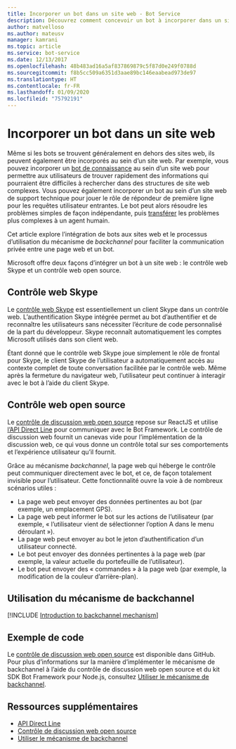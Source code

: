```yaml
---
title: Incorporer un bot dans un site web - Bot Service
description: Découvrez comment concevoir un bot à incorporer dans un site web.
author: matvelloso
ms.author: mateusv
manager: kamrani
ms.topic: article
ms.service: bot-service
ms.date: 12/13/2017
ms.openlocfilehash: 48b483ad16a5af837869879c5f87d0e249f0788d
ms.sourcegitcommit: f8b5cc509a6351d3aae89bc146eaabead973de97
ms.translationtype: HT
ms.contentlocale: fr-FR
ms.lasthandoff: 01/09/2020
ms.locfileid: "75792191"
---
```

# <a name="embed-a-bot-in-a-website"></a>Incorporer un bot dans un site web

Même si les bots se trouvent généralement en dehors des sites web, ils peuvent également être incorporés au sein d’un site web. Par exemple, vous pouvez incorporer un [bot de connaissance](~/bot-service-design-pattern-knowledge-base.md) au sein d’un site web pour permettre aux utilisateurs de trouver rapidement des informations qui pourraient être difficiles à rechercher dans des structures de site web complexes. Vous pouvez également incorporer un bot au sein d’un site web de support technique pour jouer le rôle de répondeur de première ligne pour les requêtes utilisateur entrantes. Le bot peut alors résoudre les problèmes simples de façon indépendante, puis [transférer](~/bot-service-design-pattern-handoff-human.md) les problèmes plus complexes à un agent humain. 

Cet article explore l’intégration de bots aux sites web et le processus d’utilisation du mécanisme de *backchannel* pour faciliter la communication privée entre une page web et un bot. 

Microsoft offre deux façons d’intégrer un bot à un site web : le contrôle web Skype et un contrôle web open source.

## <a name="skype-web-control"></a>Contrôle web Skype

Le [contrôle web Skype](https://aka.ms/bot-skype-web-control) est essentiellement un client Skype dans un contrôle web. L’authentification Skype intégrée permet au bot d’authentifier et de reconnaître les utilisateurs sans nécessiter l’écriture de code personnalisé de la part du développeur. Skype reconnaît automatiquement les comptes Microsoft utilisés dans son client web. 

Étant donné que le contrôle web Skype joue simplement le rôle de frontal pour Skype, le client Skype de l’utilisateur a automatiquement accès au contexte complet de toute conversation facilitée par le contrôle web. Même après la fermeture du navigateur web, l’utilisateur peut continuer à interagir avec le bot à l’aide du client Skype. 

## <a name="open-source-web-control"></a>Contrôle web open source

Le <a href="https://aka.ms/BotFramework-WebChat" target="_blank">contrôle de discussion web open source</a> repose sur ReactJS et utilise [l’API Direct Line][directLineAPI] pour communiquer avec le Bot Framework. Le contrôle de discussion web fournit un canevas vide pour l’implémentation de la discussion web, ce qui vous donne un contrôle total sur ses comportements et l’expérience utilisateur qu’il fournit. 

Grâce au mécanisme *backchannel*, la page web qui héberge le contrôle peut communiquer directement avec le bot, et ce, de façon totalement invisible pour l’utilisateur. Cette fonctionnalité ouvre la voie à de nombreux scénarios utiles : 

- La page web peut envoyer des données pertinentes au bot (par exemple, un emplacement GPS).
- La page web peut informer le bot sur les actions de l’utilisateur (par exemple, « l’utilisateur vient de sélectionner l’option A dans le menu déroulant »).
- La page web peut envoyer au bot le jeton d’authentification d’un utilisateur connecté.
- Le bot peut envoyer des données pertinentes à la page web (par exemple, la valeur actuelle du portefeuille de l’utilisateur).
- Le bot peut envoyer des « commandes » à la page web (par exemple, la modification de la couleur d’arrière-plan).

## <a name="using-the-backchannel-mechanism"></a>Utilisation du mécanisme de backchannel

[!INCLUDE [Introduction to backchannel mechanism](~/includes/snippet-backchannel.md)]

## <a name="sample-code"></a>Exemple de code

Le <a href="https://aka.ms/BotFramework-WebChat" target="_blank">contrôle de discussion web open source</a> est disponible dans GitHub. Pour plus d’informations sur la manière d’implémenter le mécanisme de backchannel à l’aide du contrôle de discussion web open source et du kit SDK Bot Framework pour Node.js, consultez [Utiliser le mécanisme de backchannel](~/nodejs/bot-builder-nodejs-backchannel.md).

## <a name="additional-resources"></a>Ressources supplémentaires

- [API Direct Line][directLineAPI]
- [Contrôle de discussion web open source](https://github.com/Microsoft/BotFramework-WebChat)
- [Utiliser le mécanisme de backchannel](~/nodejs/bot-builder-nodejs-backchannel.md)

[directLineAPI]: https://docs.botframework.com/restapi/directline3/#navtitle
